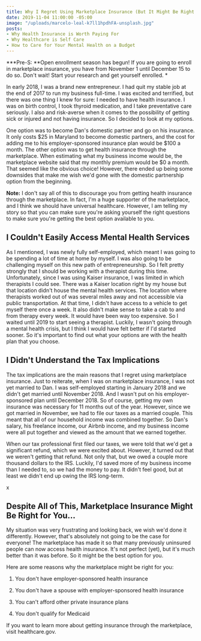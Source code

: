 ```yaml
---
title: Why I Regret Using Marketplace Insurance (But It Might Be Right For You)
date: 2019-11-04 11:00:00 -05:00
image: "/uploads/marcelo-leal-k7ll1hpdhFA-unsplash.jpg"
posts:
- Why Health Insurance is Worth Paying For
- Why Healthcare is Self Care
- How to Care for Your Mental Health on a Budget
---
```


***Pre-S: **Open enrollment season has begun! If you are going to enroll in marketplace insurance, you have from November 1 until December 15 to do so. Don't wait! Start your research and get yourself enrolled. *

In early 2018, I was a brand new entrepreneur. I had quit my stable job at the end of 2017 to run my business full-time. I was excited and terrified, but there was one thing I knew for sure: I needed to have health insurance. I was on birth control, I took thyroid medication, and I take preventative care seriously. I also and risk-averse when it comes to the possibility of getting sick or injured and not having insurance. So I decided to look at my options.

One option was to become Dan's domestic partner and go on his insurance. It only costs $25 in Maryland to become domestic partners, and the cost for adding me to his employer-sponsored insurance plan would be $100 a month. The other option was to get health insurance through the marketplace. When estimating what my business income would be, the marketplace website said that my monthly premium would be $0 a month. That seemed like the obvious choice! However, there ended up being some downsides that make me wish we'd gone with the domestic partnership option from the beginning.

**Note:** I don't say all of this to discourage you from getting health insurance through the marketplace. In fact, I'm a huge supporter of the marketplace, and I think we should have universal healthcare. However, I am telling my story so that you can make sure you're asking yourself the right questions to make sure you're getting the best option available to you.

## I Couldn't Easily Access Mental Health Services

As I mentioned, I was newly fully self-employed, which meant I was going to be spending a lot of time at home by myself. I was also going to be challenging myself on this new path of entrepreneurship. So I felt pretty strongly that I should be working with a therapist during this time. Unfortunately, since I was using Kaiser insurance, I was limited in which therapists I could see. There was a Kaiser location right by my house but that location didn't house the mental health services. The location where therapists worked out of was several miles away and not accessible via public transportation. At that time, I didn't have access to a vehicle to get myself there once a week. It also didn't make sense to take a cab to and from therapy every week. It would have been way too expensive. So I waited until 2019 to start seeing a therapist. Luckily, I wasn't going through a mental health crisis, but I think I would have felt better if I'd started sooner. So it's important to find out what your options are with the health plan that you choose.

## I Didn't Understand the Tax Implications

The tax implications are the main reasons that I regret using marketplace insurance. Just to reiterate, when I was on marketplace insurance, I was not yet married to Dan. I was self-employed starting in January 2018 and we didn't get married until November 2018. And I wasn't put on his employer-sponsored plan until December 2018. So of course, getting my own insurance was necessary for 11 months out of the year. However, since we got married in November, we had to file our taxes as a married couple. This meant that all of our household income was combined together. So Dan's salary, his freelance income, our Airbnb income, and my business income were all put together and viewed as the amount that we earned together. 

When our tax professional first filed our taxes, we were told that we'd get a significant refund, which we were excited about. However, it turned out that we weren't getting that refund. Not only that, but we owed a couple more thousand dollars to the IRS. Luckily, I'd saved more of my business income than I needed to, so we had the money to pay. It didn't feel good, but at least we didn't end up owing the IRS long-term.

x

## Despite All of This, Marketplace Insurance Might Be Right for You...

My situation was very frustrating and looking back, we wish we'd done it differently. However, that's absolutely not going to be the case for everyone! The marketplace has made it so that many previously uninsured people can now access health insurance. It's not perfect (yet), but it's much better than it was before. So it might be the best option for you. 

Here are some reasons why the marketplace might be right for you:

1. You don't have employer-sponsored health insurance

2. You don't have a spouse with employer-sponsored health insurance

3. You can't afford other private insurance plans

4. You don't qualify for Medicaid

If you want to learn more about getting insurance through the marketplace, visit healthcare.gov. 